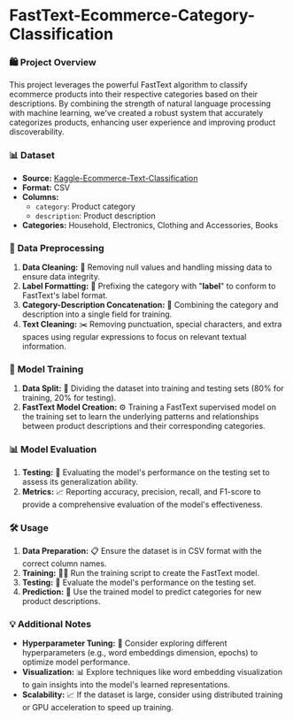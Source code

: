 # **FastText-Ecommerce-Category-Classification**
### 🛍️ **Project Overview**
This project leverages the powerful FastText algorithm to classify ecommerce products into their respective categories based on their descriptions. By combining the strength of natural language processing with machine learning, we've created a robust system that accurately categorizes products, enhancing user experience and improving product discoverability.

### 📊 **Dataset**
* **Source:** [Kaggle-Ecommerce-Text-Classification](https://www.kaggle.com/datasets/saurabhshahane/ecommerce-text-classification)
* **Format:** CSV
* **Columns:**
    * `category`: Product category
    * `description`: Product description
* **Categories:** Household, Electronics, Clothing and Accessories, Books

### 🚀 **Data Preprocessing**
1. **Data Cleaning:** 🧹 Removing null values and handling missing data to ensure data integrity.
2. **Label Formatting:** 🔖 Prefixing the category with "__label__" to conform to FastText's label format.
3. **Category-Description Concatenation:** 🔗 Combining the category and description into a single field for training.
4. **Text Cleaning:** ✂️ Removing punctuation, special characters, and extra spaces using regular expressions to focus on relevant textual information.

### 🧠 **Model Training**
1. **Data Split:** 🔪 Dividing the dataset into training and testing sets (80% for training, 20% for testing).
2. **FastText Model Creation:** ⚙️ Training a FastText supervised model on the training set to learn the underlying patterns and relationships between product descriptions and their corresponding categories.

### 📊 **Model Evaluation**
1. **Testing:** 🧪 Evaluating the model's performance on the testing set to assess its generalization ability.
2. **Metrics:** 📈 Reporting accuracy, precision, recall, and F1-score to provide a comprehensive evaluation of the model's effectiveness.

### 🛠️ **Usage**
1. **Data Preparation:** 📋 Ensure the dataset is in CSV format with the correct column names.
2. **Training:** 🏋️‍♂️ Run the training script to create the FastText model.
3. **Testing:** 🔬 Evaluate the model's performance on the testing set.
4. **Prediction:** 🔮 Use the trained model to predict categories for new product descriptions.

### 💡 **Additional Notes**
* **Hyperparameter Tuning:** 🔧 Consider exploring different hyperparameters (e.g., word embeddings dimension, epochs) to optimize model performance.
* **Visualization:** 📊 Explore techniques like word embedding visualization to gain insights into the model's learned representations.
* **Scalability:** 📈 If the dataset is large, consider using distributed training or GPU acceleration to speed up training.
